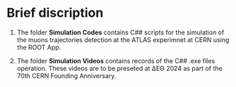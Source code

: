 # Brief discription

1) The folder **Simulation Codes** contains C## scripts for the simulation of the muons trajectories
detection at the ATLAS experimnet at CERN using the ROOT App.

2) The folder **Simulation Videos** contains records of the C## .exe files operation. These videos are to be preseted
at ΔΕΘ 2024 as part of the 70th CERN Founding Anniversary.
